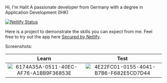 Hi, I'm Halit
A passionate developer from Germany with a degree in Application Development (IHK)

[![Netlify Status](https://api.netlify.com/api/v1/badges/e565a19b-4ccc-4e86-9a12-36aae4faa64b/deploy-status?branch=main)](https://app.netlify.com/sites/delicate-brioche-3fbeb7/deploys)

Here is a project to demonstrate the skills you can expect from me. Feel free to try out the app here [Secured by Netlify](https://memlingo.netlify.app/).

Screenshots:

Learn                      |  Test                     
:-------------------------:|:-------------------------:
![6174A35A-0511-40EC-AF76-A1BB9F36853E](https://github.com/user-attachments/assets/8df9c7a5-d8bf-46ca-a54e-1bb2f131afa7)  |  ![4E22FC01-0155-4041-B7B6-F682E5CD7D44](https://github.com/user-attachments/assets/086e59ae-a826-470b-b402-0c1efedf5f66)

